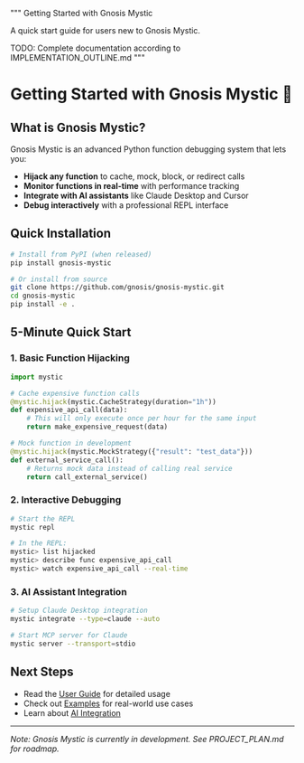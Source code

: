 """
Getting Started with Gnosis Mystic

A quick start guide for users new to Gnosis Mystic.

TODO: Complete documentation according to IMPLEMENTATION_OUTLINE.md
"""

# Getting Started with Gnosis Mystic 🔮

## What is Gnosis Mystic?

Gnosis Mystic is an advanced Python function debugging system that lets you:
- **Hijack any function** to cache, mock, block, or redirect calls
- **Monitor functions in real-time** with performance tracking
- **Integrate with AI assistants** like Claude Desktop and Cursor
- **Debug interactively** with a professional REPL interface

## Quick Installation

```bash
# Install from PyPI (when released)
pip install gnosis-mystic

# Or install from source
git clone https://github.com/gnosis/gnosis-mystic.git
cd gnosis-mystic
pip install -e .
```

## 5-Minute Quick Start

### 1. Basic Function Hijacking

```python
import mystic

# Cache expensive function calls
@mystic.hijack(mystic.CacheStrategy(duration="1h"))
def expensive_api_call(data):
    # This will only execute once per hour for the same input
    return make_expensive_request(data)

# Mock function in development
@mystic.hijack(mystic.MockStrategy({"result": "test_data"}))
def external_service_call():
    # Returns mock data instead of calling real service
    return call_external_service()
```

### 2. Interactive Debugging

```bash
# Start the REPL
mystic repl

# In the REPL:
mystic> list hijacked
mystic> describe func expensive_api_call
mystic> watch expensive_api_call --real-time
```

### 3. AI Assistant Integration

```bash
# Setup Claude Desktop integration
mystic integrate --type=claude --auto

# Start MCP server for Claude
mystic server --transport=stdio
```

## Next Steps

- Read the [User Guide](user_guide/basic_usage.md) for detailed usage
- Check out [Examples](examples/) for real-world use cases
- Learn about [AI Integration](user_guide/ai_integration.md)

---

*Note: Gnosis Mystic is currently in development. See PROJECT_PLAN.md for roadmap.*